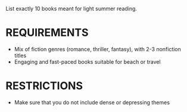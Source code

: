 List exactly 10 books meant for light summer reading.

# REQUIREMENTS
- Mix of fiction genres (romance, thriller, fantasy), with 2-3 nonfiction titles
- Engaging and fast-paced books suitable for beach or travel

# RESTRICTIONS
- Make sure that you do not include dense or depressing themes
